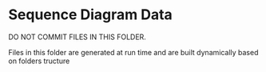 # Sequence Diagram Data

DO NOT COMMIT FILES IN THIS FOLDER.

Files in this folder are generated at run time and are built dynamically  based on folders tructure
